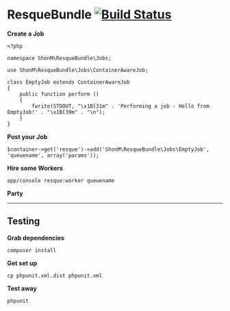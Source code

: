 # ResqueBundle [![Build Status](https://travis-ci.org/ShonM/ResqueBundle.png?branch=master)](https://travis-ci.org/ShonM/ResqueBundle)

**Create a Job**

    <?php

    namespace ShonM\ResqueBundle\Jobs;

    use ShonM\ResqueBundle\Jobs\ContainerAwareJob;

    class EmptyJob extends ContainerAwareJob
    {
        public function perform ()
        {
            fwrite(STDOUT, "\x1B[31m" . 'Performing a job - Hello from EmptyJob!' . "\x1B[39m" . "\n");
        }
    }

**Post your Job**

```$container->get('resque')->add('ShonM\ResqueBundle\Jobs\EmptyJob', 'queuename', array('params'));```

**Hire some Workers**

```app/console resque:worker queuename```

**Party**

---

## Testing

**Grab dependencies**

```composer install```

**Get set up**

```cp phpunit.xml.dist phpunit.xml```

**Test away**

```phpunit ```

